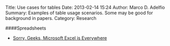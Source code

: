 Title: Use cases for tables
Date: 2013-02-14 15:24
Author: Marco D. Adelfio
Summary: Examples of table usage scenarios.  Some may be good for background in papers.
Category: Research

####Spreadsheets

- [Sorry, Geeks, Microsoft Excel is Everywhere][1]

[1]: https://davidmichaelross.com/blog/microsoft-excel-is-everywhere/

